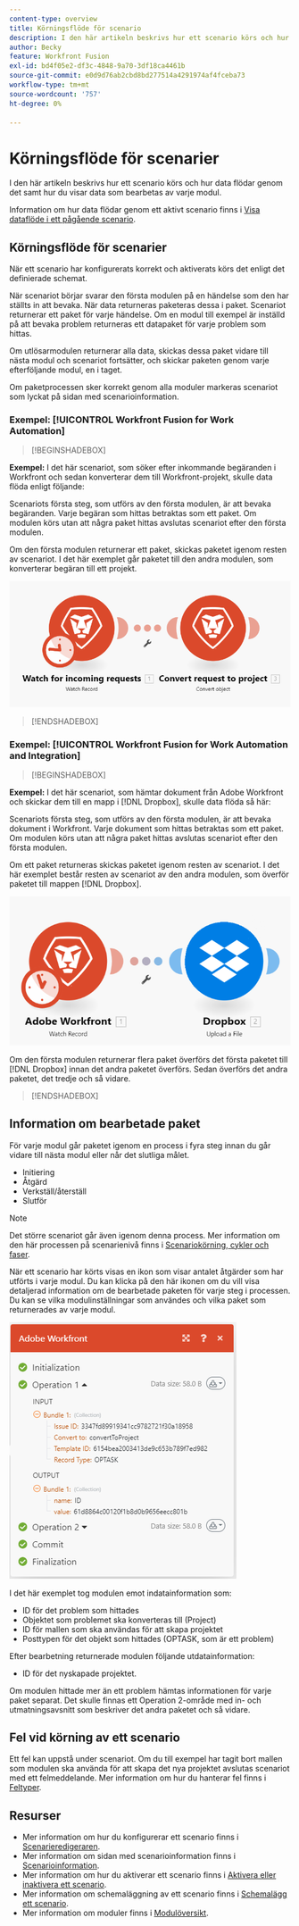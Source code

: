 ```yaml
---
content-type: overview
title: Körningsflöde för scenario
description: I den här artikeln beskrivs hur ett scenario körs och hur data flödar genom det. Där förklaras också var du kan hitta information om bearbetade data och hur du läser dem.
author: Becky
feature: Workfront Fusion
exl-id: bd4f05e2-df3c-4848-9a70-3df18ca4461b
source-git-commit: e0d9d76ab2cbd8bd277514a4291974af4fceba73
workflow-type: tm+mt
source-wordcount: '757'
ht-degree: 0%

---
```


# Körningsflöde för scenarier

I den här artikeln beskrivs hur ett scenario körs och hur data flödar genom det samt hur du visar data som bearbetas av varje modul.

Information om hur data flödar genom ett aktivt scenario finns i [Visa dataflöde i ett pågående scenario](/help/workfront-fusion/manage-scenarios/view-scenario-data-flow.md).

## Körningsflöde för scenarier

När ett scenario har konfigurerats korrekt och aktiverats körs det enligt det definierade schemat.

När scenariot börjar svarar den första modulen på en händelse som den har ställts in att bevaka. När data returneras paketeras dessa i paket. Scenariot returnerar ett paket för varje händelse. Om en modul till exempel är inställd på att bevaka problem returneras ett datapaket för varje problem som hittas.

Om utlösarmodulen returnerar alla data, skickas dessa paket vidare till nästa modul och scenariot fortsätter, och skickar paketen genom varje efterföljande modul, en i taget.

Om paketprocessen sker korrekt genom alla moduler markeras scenariot som lyckat på sidan med scenarioinformation.

### Exempel: [!UICONTROL Workfront Fusion for Work Automation]

>[!BEGINSHADEBOX]

**Exempel:** I det här scenariot, som söker efter inkommande begäranden i Workfront och sedan konverterar dem till Workfront-projekt, skulle data flöda enligt följande:

Scenariots första steg, som utförs av den första modulen, är att bevaka begäranden. Varje begäran som hittas betraktas som ett paket. Om modulen körs utan att några paket hittas avslutas scenariot efter den första modulen.

Om den första modulen returnerar ett paket, skickas paketet igenom resten av scenariot. I det här exemplet går paketet till den andra modulen, som konverterar begäran till ett projekt.

![Körningsflöde för Workfront-scenario](assets/example-execution-flow-wf-only.png)

>[!ENDSHADEBOX]

### Exempel: [!UICONTROL Workfront Fusion for Work Automation and Integration]

>[!BEGINSHADEBOX]

**Exempel:** I det här scenariot, som hämtar dokument från Adobe Workfront och skickar dem till en mapp i [!DNL Dropbox], skulle data flöda så här:

Scenariots första steg, som utförs av den första modulen, är att bevaka dokument i Workfront. Varje dokument som hittas betraktas som ett paket. Om modulen körs utan att några paket hittas avslutas scenariot efter den första modulen.

Om ett paket returneras skickas paketet igenom resten av scenariot. I det här exemplet består resten av scenariot av den andra modulen, som överför paketet till mappen [!DNL Dropbox].

![Körningsflöde för integrationsscenario](assets/example-execution-flow-wf-dropbox.png)

Om den första modulen returnerar flera paket överförs det första paketet till [!DNL Dropbox] innan det andra paketet överförs. Sedan överförs det andra paketet, det tredje och så vidare.

>[!ENDSHADEBOX]

## Information om bearbetade paket

För varje modul går paketet igenom en process i fyra steg innan du går vidare till nästa modul eller når det slutliga målet.

* Initiering
* Åtgärd
* Verkställ/återställ
* Slutför

>[!NOTE]
>
>Det större scenariot går även igenom denna process. Mer information om den här processen på scenarienivå finns i [Scenariokörning, cykler och faser](/help/workfront-fusion/references/scenarios/scenario-execution-cycles-phases.md).

När ett scenario har körts visas en ikon som visar antalet åtgärder som har utförts i varje modul. Du kan klicka på den här ikonen om du vill visa detaljerad information om de bearbetade paketen för varje steg i processen. Du kan se vilka modulinställningar som användes och vilka paket som returnerades av varje modul.

![Bearbetade paket](assets/Info-processed-bundles.png)

I det här exemplet tog modulen emot indatainformation som:

* ID för det problem som hittades
* Objektet som problemet ska konverteras till (Project)
* ID för mallen som ska användas för att skapa projektet
* Posttypen för det objekt som hittades (OPTASK, som är ett problem)

Efter bearbetning returnerade modulen följande utdatainformation:

* ID för det nyskapade projektet.

Om modulen hittade mer än ett problem hämtas informationen för varje paket separat. Det skulle finnas ett Operation 2-område med in- och utmatningsavsnitt som beskriver det andra paketet och så vidare.

## Fel vid körning av ett scenario

Ett fel kan uppstå under scenariot. Om du till exempel har tagit bort mallen som modulen ska använda för att skapa det nya projektet avslutas scenariot med ett felmeddelande. Mer information om hur du hanterar fel finns i [Feltyper](/help/workfront-fusion/references/errors/error-processing.md).

## Resurser

* Mer information om hur du konfigurerar ett scenario finns i [Scenarieredigeraren](/help/workfront-fusion/get-started-with-fusion/navigate-fusion/scenario-editor.md).
* Mer information om sidan med scenarioinformation finns i [Scenarioinformation](/help/workfront-fusion/get-started-with-fusion/navigate-fusion/scenario-details.md).
* Mer information om hur du aktiverar ett scenario finns i [Aktivera eller inaktivera ett scenario](/help/workfront-fusion/manage-scenarios/activate-deactivate-scenarios.md).
* Mer information om schemaläggning av ett scenario finns i [Schemalägg ett scenario](/help/workfront-fusion/create-scenarios/config-scenarios-settings/schedule-a-scenario.md).
* Mer information om moduler finns i [Modulöversikt](/help/workfront-fusion/get-started-with-fusion/understand-fusion/module-overview.md).

